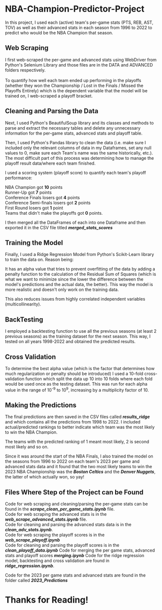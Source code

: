 # NBA-Champion-Predictor-Project

In this project, I used each (active) team's per-game stats (PTS, REB, AST, TOV) as well as their advanced stats in each season from 1996 to 2022 to predict who would be the NBA Champion that season. 

## **Web Scraping**

I first web-scraped the per-game and advanced stats using WebDriver from Python's Selenium Library and those files are in the DATA and ADVANCED folders respectively. <br><br> To quantify how well each team ended up performing in the playoffs (whether they won the Championship / Lost in the Finals / Missed the Playoffs Entirely) which is the dependent variable that the model will be trained on, I web-scraped a playoff bracket.

## **Cleaning and Parsing the Data**

Next, I used Python's BeautifulSoup library and its classes and methods to parse and extract the necessary tables and delete any unnecessary information for the per-game stats, advanced stats and playoff table. <br>

Then, I used Python's Pandas library to clean the data (i.e. make sure I included only the relevant columns of data in my Dataframes, set any null values to 0, make sure each Team's name was the same historically, etc.). The most difficult part of this process was determining how to manage the playoff result data/where each team finished.<br>

I used a scoring system (playoff score) to quantify each team's playoff performance: <br> 

NBA Champion got **10** points<br>
Runner-Up got **7** points<br>
Conference Finals losers got **4** points<br>
Conference Semi-finals losers got **2** points<br>
First Round losers got **1** point<br>
Teams that didn't make the playoffs got **0** points.

I then merged all the DataFrames of each into one Dataframe and then exported it in the CSV file titled **_merged_stats_scores_**

## **Training the Model**

Finally, I used a Ridge Regression Model from Python's Scikit-Learn library to train the data on. Reason being:

It has an alpha value that tries to prevent overfitting of the data by adding a penalty function to the calculation of the Residual Sum of Squares (which is what we want to minimize since the lower the difference between the model's predictions and the actual data, the better). This way the model is more realistic and doesn't only work on the training data. 

This also reduces issues from highly correlated independent variables (multicollinearity).

## **BackTesting**

I employed a backtesting function to use all the previous seasons (at least 2 previous seasons) as the training dataset for the next season. This way, I tested on all years 1998-2022 and obtained the predicted results. 

## **Cross Validation**

To determine the best alpha value (which is the factor that determines how much regularization or penalty should be introduced) I used a 10-fold cross-validation function which split the data up 10 into 10 folds where each fold would be used once as the testing dataset.
This was run for each alpha value in the range of 10<sup>-9</sup> to 10<sup>9</sup>, increasing by a multiplicity factor of 10.

## **Making the Predictions**

The final predictions are then saved in the CSV files called **_results_ridge_** and which contains all the predictions from 1998 to 2022. I included actual/predicted rankings to better indicate which team was the most likely to win the NBA Champion. 

The teams with the predicted ranking of 1 meant most likely, 2 is second most likely and so on. 

Since it was around the start of the NBA Finals, I also trained the model on the seasons from 1996 to 2022 on each team's 2023 per game and advanced stats data and it found that the two most likely teams to win the 2023 NBA Championship was the **_Boston Celtics_** and the **_Denver Nuggets_**, the latter of which actually won, so yay!

## **Files Where Step of the Project can be Found**
Code for web scraping and cleaning/parsing the per-game stats can be found in the **_scrape_clean_per_game_stats.ipynb_** file.<br>
Code for web scraping the advanced stats is in the _**web_scrape_advanced_stats.ipynb**_ file.<br>
Code for cleaning and parsing the advanced stats data is in the **_clean_adv_stats.ipynb_**.<br>
Code for web scraping the playoff scores is in the **_web_scrape_playoff.ipynb_**<br>
Code for cleaning and parsing the playoff scores is in the **_clean_playoff_data.ipynb_**
Code for merging the per game stats, advanced stats and playoff scores **_merging.ipynb_**
Code for the ridge regression model, backtesting and cross validation are found in _**ridge_regression.ipynb**_.

Code for the 2023 per game stats and advanced stats are found in the folder called _**2023_Predictions**_

# Thanks for Reading!
